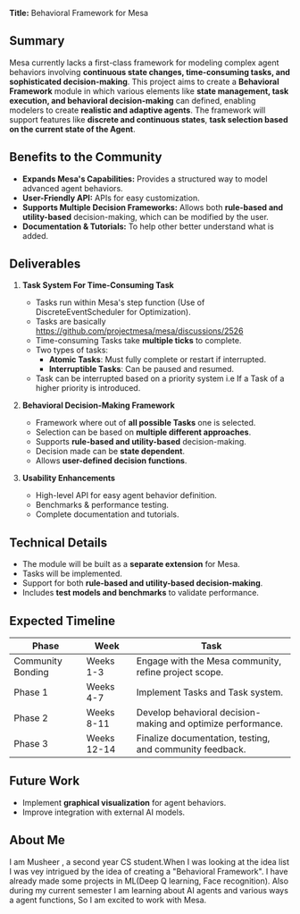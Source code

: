 **Title:** Behavioral Framework for Mesa

## **Summary**  
Mesa currently lacks a first-class framework for modeling complex agent behaviors involving **continuous state changes, time-consuming tasks, and sophisticated decision-making**. This project aims to create a **Behavioral Framework** module in which various elements like **state management, task execution, and behavioral decision-making** can defined, enabling modelers to create **realistic and adaptive agents**. The framework will support features like **discrete and continuous states**, **task selection based on the current state of the Agent**.

## **Benefits to the Community**  
- **Expands Mesa's Capabilities:** Provides a structured way to model advanced agent behaviors.
- **User-Friendly API:** APIs for easy customization.
- **Supports Multiple Decision Frameworks:** Allows both **rule-based and utility-based** decision-making, which can be modified by the user.
- **Documentation & Tutorials:** To help other better understand what is added.

## **Deliverables**  
1. **Task System For Time-Consuming Task**  
   - Tasks run within Mesa's step function (Use of DiscreteEventScheduler for Optimization).
   - Tasks are basically https://github.com/projectmesa/mesa/discussions/2526
   - Time-consuming Tasks take **multiple ticks** to complete.
   - Two types of tasks:
     - **Atomic Tasks**: Must fully complete or restart if interrupted.
     - **Interruptible Tasks**: Can be paused and resumed.
   - Task can be interrupted based on a priority system i.e If a Task of a higher priority is introduced.

2. **Behavioral Decision-Making Framework**
   - Framework where out of **all possible Tasks** one is selected.
   - Selection can be based on **multiple different approaches**.
   - Supports **rule-based and utility-based** decision-making.
   - Decision made can be **state dependent**.
   - Allows **user-defined decision functions**.
   
3. **Usability Enhancements**  
   - High-level API for easy agent behavior definition.
   - Benchmarks & performance testing.
   - Complete documentation and tutorials.
   
## **Technical Details**  
- The module will be built as a **separate extension** for Mesa.
- Tasks will be implemented.
- Support for both **rule-based and utility-based decision-making**.
- Includes **test models and benchmarks** to validate performance.

## **Expected Timeline**  
| **Phase** | **Week** | **Task** |
|-----------|------------|---------|
| Community Bonding | Weeks 1-3 | Engage with the Mesa community, refine project scope. |
| Phase 1 | Weeks 4-7 | Implement Tasks and Task system. |
| Phase 2 | Weeks 8-11 | Develop behavioral decision-making and optimize performance. |
| Phase 3 | Weeks 12-14 | Finalize documentation, testing, and community feedback. |

## **Future Work**  
- Implement **graphical visualization** for agent behaviors.
- Improve integration with external AI models.

## **About Me**
I am Musheer , a second year CS student.When I was looking at the idea list I was vey intrigued by the idea of creating a "Behavioral Framework". I have already made some projects in ML(Deep Q learning, Face recognition). Also during my current semester I am learning about AI agents and various ways a agent functions, So I am excited to work with Mesa.
